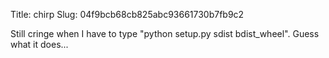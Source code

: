 Title: chirp
Slug: 04f9bcb68cb825abc93661730b7fb9c2

Still cringe when I have to type "python setup.py sdist bdist_wheel". Guess what it does...
